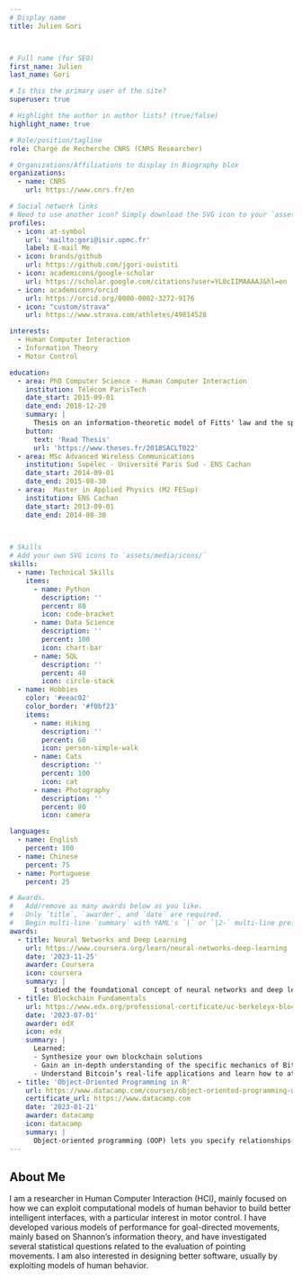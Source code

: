 ```yaml
---
# Display name
title: Julien Gori



# Full name (for SEO)
first_name: Julien
last_name: Gori

# Is this the primary user of the site?
superuser: true

# Highlight the author in author lists? (true/false)
highlight_name: true

# Role/position/tagline
role: Chargé de Recherche CNRS (CNRS Researcher)

# Organizations/Affiliations to display in Biography blox
organizations:
  - name: CNRS
    url: https://www.cnrs.fr/en

# Social network links
# Need to use another icon? Simply download the SVG icon to your `assets/media/icons/` folder.
profiles:
  - icon: at-symbol
    url: 'mailto:gori@isir.upmc.fr'
    label: E-mail Me
  - icon: brands/github
    url: https://github.com/jgori-ouistiti
  - icon: academicons/google-scholar
    url: https://scholar.google.com/citations?user=YL0cIIMAAAAJ&hl=en
  - icon: academicons/orcid
    url: https://orcid.org/0000-0002-3272-9176
  - icon: "custom/strava"
    url: https://www.strava.com/athletes/49814528

interests:
  - Human Computer Interaction
  - Information Theory
  - Motor Control

education:
  - area: PhD Computer Science - Human Computer Interaction
    institution: Télécom ParisTech
    date_start: 2015-09-01
    date_end: 2018-12-20
    summary: |
      Thesis on an information-theoretic model of Fitts' law and the speed-accuracy tradeoff in human aimed movements. Supervised by [Olivier Rioul](https://perso.telecom-paristech.fr/rioul/) and [Yves Guiard](https://perso.telecom-paristech.fr/guiard/). 
    button:
      text: 'Read Thesis'
      url: 'https://www.theses.fr/2018SACLT022'
  - area: MSc Advanced Wireless Communications
    institution: Supélec - Université Paris Sud - ENS Cachan
    date_start: 2014-09-01
    date_end: 2015-08-30
  - area:  Master in Applied Physics (M2 FESup)
    institution: ENS Cachan
    date_start: 2013-09-01
    date_end: 2014-08-30
  


# Skills
# Add your own SVG icons to `assets/media/icons/`
skills:
  - name: Technical Skills
    items:
      - name: Python
        description: ''
        percent: 80
        icon: code-bracket
      - name: Data Science
        description: ''
        percent: 100
        icon: chart-bar
      - name: SQL
        description: ''
        percent: 40
        icon: circle-stack
  - name: Hobbies
    color: '#eeac02'
    color_border: '#f0bf23'
    items:
      - name: Hiking
        description: ''
        percent: 60
        icon: person-simple-walk
      - name: Cats
        description: ''
        percent: 100
        icon: cat
      - name: Photography
        description: ''
        percent: 80
        icon: camera

languages:
  - name: English
    percent: 100
  - name: Chinese
    percent: 75
  - name: Portuguese
    percent: 25

# Awards.
#   Add/remove as many awards below as you like.
#   Only `title`, `awarder`, and `date` are required.
#   Begin multi-line `summary` with YAML's `|` or `|2-` multi-line prefix and indent 2 spaces below.
awards:
  - title: Neural Networks and Deep Learning
    url: https://www.coursera.org/learn/neural-networks-deep-learning
    date: '2023-11-25'
    awarder: Coursera
    icon: coursera
    summary: |
      I studied the foundational concept of neural networks and deep learning. By the end, I was familiar with the significant technological trends driving the rise of deep learning; build, train, and apply fully connected deep neural networks; implement efficient (vectorized) neural networks; identify key parameters in a neural network’s architecture; and apply deep learning to your own applications.
  - title: Blockchain Fundamentals
    url: https://www.edx.org/professional-certificate/uc-berkeleyx-blockchain-fundamentals
    date: '2023-07-01'
    awarder: edX
    icon: edx
    summary: |
      Learned:
      - Synthesize your own blockchain solutions
      - Gain an in-depth understanding of the specific mechanics of Bitcoin
      - Understand Bitcoin’s real-life applications and learn how to attack and destroy Bitcoin, Ethereum, smart contracts and Dapps, and alternatives to Bitcoin’s Proof-of-Work consensus algorithm
  - title: 'Object-Oriented Programming in R'
    url: https://www.datacamp.com/courses/object-oriented-programming-with-s3-and-r6-in-r
    certificate_url: https://www.datacamp.com
    date: '2023-01-21'
    awarder: datacamp
    icon: datacamp
    summary: |
      Object-oriented programming (OOP) lets you specify relationships between functions and the objects that they can act on, helping you manage complexity in your code. This is an intermediate level course, providing an introduction to OOP, using the S3 and R6 systems. S3 is a great day-to-day R programming tool that simplifies some of the functions that you write. R6 is especially useful for industry-specific analyses, working with web APIs, and building GUIs.
---
```


## About Me

I am a researcher in Human Computer Interaction (HCI), mainly focused on how we can exploit computational models of human behavior to build better intelligent interfaces, with a particular interest in motor control. I have developed various models of performance for goal-directed movements, mainly based on Shannon’s information theory, and have investigated several statistical questions related to the evaluation of pointing movements. I am also interested in designing better software, usually by exploiting models of human behavior.